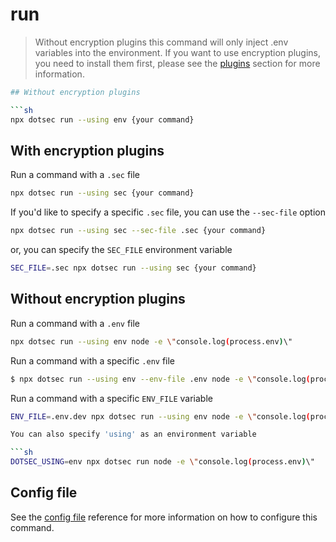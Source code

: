 # run

> Without encryption plugins this command will only inject .env variables into the environment.
> If you want to use encryption plugins, you need to install them first, please see the [plugins](../plugins/README.md) section for more information.

```sh
## Without encryption plugins

```sh
npx dotsec run --using env {your command}
```

## With encryption plugins

Run a command with a `.sec` file

```sh
npx dotsec run --using sec {your command}
```

If you'd like to specify a specific `.sec` file, you can use the `--sec-file` option

```sh
npx dotsec run --using sec --sec-file .sec {your command}
```

or, you can specify the `SEC_FILE` environment variable

```sh
SEC_FILE=.sec npx dotsec run --using sec {your command}
```

## Without encryption plugins

Run a command with a `.env` file

```sh
npx dotsec run --using env node -e \"console.log(process.env)\"
```

Run a command with a specific `.env` file

```sh
$ npx dotsec run --using env --env-file .env node -e \"console.log(process.env)\"
```

Run a command with a specific `ENV_FILE` variable

```sh
ENV_FILE=.env.dev npx dotsec run --using env node -e \"console.log(process.env)\"
```

```sh
You can also specify 'using' as an environment variable

```sh
DOTSEC_USING=env npx dotsec run node -e \"console.log(process.env)\"
```

## Config file

See the [config file](../reference/config.md) reference for more information on how to configure this command.
